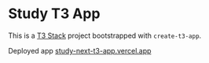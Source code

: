 # Study T3 App

This is a [T3 Stack](https://create.t3.gg/) project bootstrapped with `create-t3-app`.

Deployed app [study-next-t3-app.vercel.app](https://study-next-t3-app.vercel.app/)

